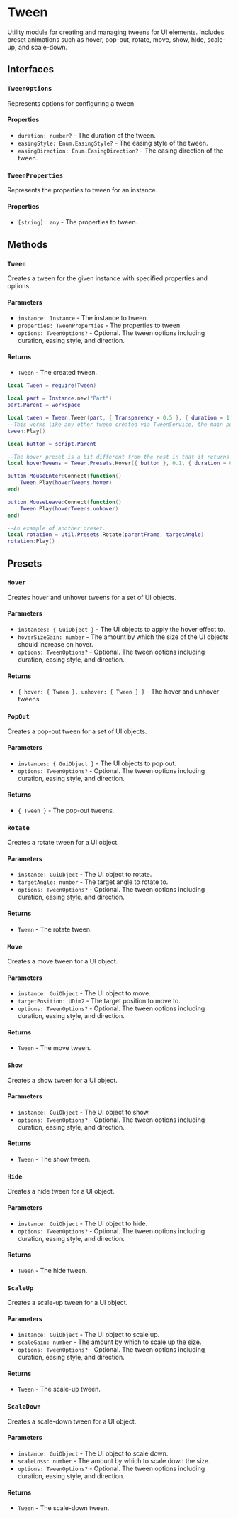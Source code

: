 # Tween

Utility module for creating and managing tweens for UI elements. Includes preset animations such as hover, pop-out, rotate, move, show, hide, scale-up, and scale-down.

## Interfaces

### `TweenOptions`

Represents options for configuring a tween.

#### Properties

- `duration: number?` - The duration of the tween.
- `easingStyle: Enum.EasingStyle?` - The easing style of the tween.
- `easingDirection: Enum.EasingDirection?` - The easing direction of the tween.

### `TweenProperties`

Represents the properties to tween for an instance.

#### Properties

- `[string]: any` - The properties to tween.

## Methods

### `Tween`

Creates a tween for the given instance with specified properties and options.

#### Parameters

- `instance: Instance` - The instance to tween.
- `properties: TweenProperties` - The properties to tween.
- `options: TweenOptions?` - Optional. The tween options including duration, easing style, and direction.

#### Returns

- `Tween` - The created tween.

```lua
local Tween = require(Tween)

local part = Instance.new("Part")
part.Parent = workspace

local tween = Tween.Tween(part, { Transparency = 0.5 }, { duration = 1 })
--This works like any other tween created via TweenService, the main point is it being less verbose with more optional fields.
tween:Play()

local button = script.Parent

--The hover preset is a bit different from the rest in that it returns a Hover and UnHover tween inside a table.
local hoverTweens = Tween.Presets.Hover({ button }, 0.1, { duration = 0.2 })

button.MouseEnter:Connect(function()
    Tween.Play(hoverTweens.hover)
end)

button.MouseLeave:Connect(function()
    Tween.Play(hoverTweens.unhover)
end)

--An example of another preset.
local rotation = Util.Presets.Rotate(parentFrame, targetAngle)
rotation:Play()
```

## Presets

### `Hover`

Creates hover and unhover tweens for a set of UI objects.

#### Parameters

- `instances: { GuiObject }` - The UI objects to apply the hover effect to.
- `hoverSizeGain: number` - The amount by which the size of the UI objects should increase on hover.
- `options: TweenOptions?` - Optional. The tween options including duration, easing style, and direction.

#### Returns

- `{ hover: { Tween }, unhover: { Tween } }` - The hover and unhover tweens.

### `PopOut`

Creates a pop-out tween for a set of UI objects.

#### Parameters

- `instances: { GuiObject }` - The UI objects to pop out.
- `options: TweenOptions?` - Optional. The tween options including duration, easing style, and direction.

#### Returns

- `{ Tween }` - The pop-out tweens.

### `Rotate`

Creates a rotate tween for a UI object.

#### Parameters

- `instance: GuiObject` - The UI object to rotate.
- `targetAngle: number` - The target angle to rotate to.
- `options: TweenOptions?` - Optional. The tween options including duration, easing style, and direction.

#### Returns

- `Tween` - The rotate tween.

### `Move`

Creates a move tween for a UI object.

#### Parameters

- `instance: GuiObject` - The UI object to move.
- `targetPosition: UDim2` - The target position to move to.
- `options: TweenOptions?` - Optional. The tween options including duration, easing style, and direction.

#### Returns

- `Tween` - The move tween.

### `Show`

Creates a show tween for a UI object.

#### Parameters

- `instance: GuiObject` - The UI object to show.
- `options: TweenOptions?` - Optional. The tween options including duration, easing style, and direction.

#### Returns

- `Tween` - The show tween.

### `Hide`

Creates a hide tween for a UI object.

#### Parameters

- `instance: GuiObject` - The UI object to hide.
- `options: TweenOptions?` - Optional. The tween options including duration, easing style, and direction.

#### Returns

- `Tween` - The hide tween.

### `ScaleUp`

Creates a scale-up tween for a UI object.

#### Parameters

- `instance: GuiObject` - The UI object to scale up.
- `scaleGain: number` - The amount by which to scale up the size.
- `options: TweenOptions?` - Optional. The tween options including duration, easing style, and direction.

#### Returns

- `Tween` - The scale-up tween.

### `ScaleDown`

Creates a scale-down tween for a UI object.

#### Parameters

- `instance: GuiObject` - The UI object to scale down.
- `scaleLoss: number` - The amount by which to scale down the size.
- `options: TweenOptions?` - Optional. The tween options including duration, easing style, and direction.

#### Returns

- `Tween` - The scale-down tween.
